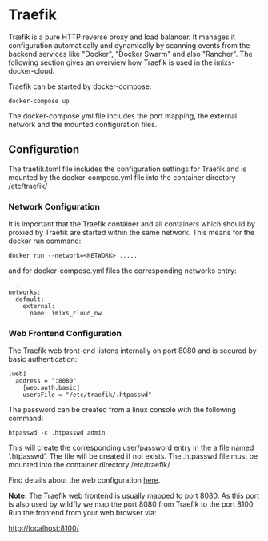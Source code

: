 # Traefik 

Træfik is a pure HTTP reverse proxy and load balancer. It  manages it configuration automatically and dynamically by scanning events from the backend services like "Docker", "Docker Swarm" and also "Rancher". The following section gives an overview how Traefik is used in the imixs-docker-cloud.

Traefik can be started by docker-compose:

    docker-compose up

The docker-compose.yml file includes the port mapping, the external network and the mounted configuration files.


## Configuration
The traefik.toml file includes the configuration settings for Traefik and is mounted by the docker-compose.yml file into the container directory /etc/traefik/

### Network Configuration

It is important that the Traefik container and all containers which should by proxied by Traefik are started within the same network. This means for the docker run command:

	docker run --network=<NETWORK> .....

and for docker-compose.yml files the corresponding networks entry:

	...
	networks:
	  default:
	    external:
	      name: imixs_cloud_nw


### Web Frontend Configuration

The Traefik web front-end listens internally on port 8080 and is secured by basic authentication:


	[web]
	  address = ":8080"
		[web.auth.basic]
		usersFile = "/etc/traefik/.htpasswd" 

	  
The password can be created from a linux console with the following command:

	htpasswd -c .htpasswd admin

This will create the corresponding user/password entry in the a file named '.htpasswd'. The file will be created if not exists.
The .htpasswd file must be mounted into the container directory /etc/traefik/

Find details about the web configuration [here](http://docs.traefik.io/configuration/backends/web/).

**Note:** The Traefik web frontend is usually mapped to port 8080. As this port is also used by wildfly we map the port 8080 from Traefik to the port 8100. 
Run the frontend from your web browser via:

[http://localhost:8100/](http://localhost:8100/)




